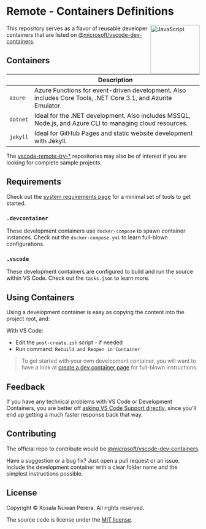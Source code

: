 # Remote - Containers Definitions
[<img align="right" alt="JavaScript" width="128rem" src="https://camo.githubusercontent.com/d7ca2d2f898ab4aa4dd312df026ce18ff219e589/68747470733a2f2f6d6963726f736f66742e6769746875622e696f2f7673636f64652d72656d6f74652d72656c656173652f696d616765732f72656d6f74652d657874656e73696f6e7061636b2e706e67"  />][ms-devcontainers-docs]

This repository serves as a flavor of reusable developer containers that are listed on [@microsoft/vscode-dev-containers][ms-devcontainers-repo].

## Containers

|     | Description
| --- | ---
| `azure` | Azure Functions for event-driven development. Also includes Core Tools, .NET Core 3.1, and Azurite Emulator.
| `dotnet` | Ideal for the .NET development. Also includes MSSQL, Node.js, and Azure CLI to managing cloud resources.
| `jekyll` | Ideal for GitHub Pages and static website development with Jekyll.

The [vscode-remote-try-*][vscode-remote-try-search-query] repositories may also be of interest if you are looking for complete sample projects.

## Requirements
Check out the [system requirements page][ms-devcontainers-min-requirements-page] for a minimal set of tools to get started.

### `.devcontainer`
These development containers use `docker-compose` to spawn container instances. Check out the `docker-compose.yml` to learn full-blown configurations.

### `.vscode`
These development containers are configured to build and run the source within VS Code. Check out the `tasks.json` to learn more.

## Using Containers

Using a development container is easy as copying the content into the project root, and:

With VS Code:
- Edit the `post-create.zsh` script - if needed
- Run command: `Rebuild and Reopen in Container`

> To get started with your own development container, you will want to have a look at [create a dev container page][ms-devcontainers-create-docs] for full-blown instructions.

## Feedback
If you have any technical problems with VS Code or Development Containers, you are better off [asking VS Code Support directly][vscode-support], since you'll end up getting a much faster response back that way.

## Contributing
The official repo to contribute would be [@microsoft/vscode-dev-containers][ms-devcontainers-repo].

Have a suggestion or a bug fix? Just open a pull request or an issue. Include the development container with a clear folder name and the simplest instructions possible.

## License
Copyright :copyright: Kosala Nuwan Perera. All rights reserved.

The source code is license under the [MIT license][lic].

[ms-devcontainers-min-requirements-page]: https://code.visualstudio.com/docs/remote/containers#_system-requirements
[ms-devcontainers-docs]: https://code.visualstudio.com/docs/remote/containers
[ms-devcontainers-create-docs]: https://code.visualstudio.com/docs/remote/create-dev-container
[ms-devcontainers-repo]: https://github.com/microsoft/vscode-dev-containers#readme
[vscode-support]: https://github.com/microsoft/vscode-dev-containers#contributing-and-feedback
[vscode-remote-try-search-query]: https://github.com/search?o=desc&q=vscode-remote-try-&s=updated&type=repositories

[download-vscode]: https://code.visualstudio.com/
[download-vscode-remote-ext]: https://aka.ms/vscode-remote/download/containers
[download-docker-desktop]: https://www.docker.com/products/docker-desktop
[download-git]: https://git-scm.com/downloads

[lic]: LICENSE
